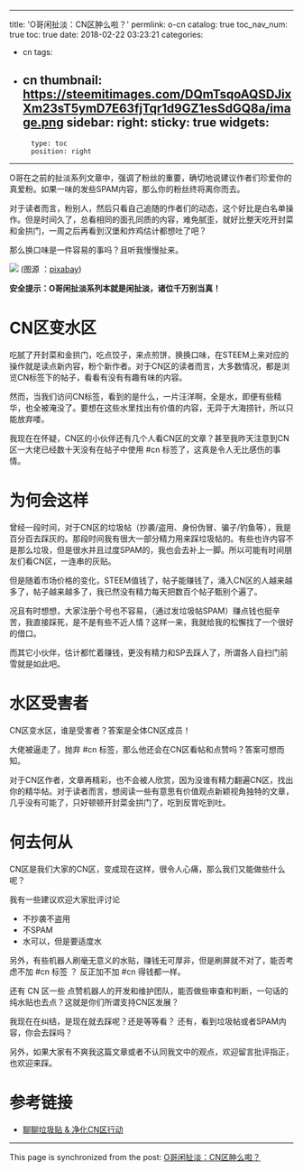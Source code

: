 
---
title: 'O哥闲扯淡：CN区肿么啦？'
permlink: o-cn
catalog: true
toc_nav_num: true
toc: true
date: 2018-02-22 03:23:21
categories:
- cn
tags:
- cn
thumbnail: https://steemitimages.com/DQmTsqoAQSDJixXm23sT5ymD7E63fjTqr1d9GZ1esSdGQ8a/image.png
sidebar:
    right:
        sticky: true
widgets:
    -
        type: toc
        position: right
---


O哥在之前的扯淡系列文章中，强调了粉丝的重要，确切地说建议作者们珍爱你的真爱粉。如果一味的发些SPAM内容，那么你的粉丝终将离你而去。

对于读者而言，粉别人，然后只看自己追随的作者们的动态，这个好比是白名单操作。但是时间久了，总看相同的面孔同质的内容，难免腻歪，就好比整天吃开封菜和金拱门，一周之后再看到汉堡和炸鸡估计都想吐了吧？

那么换口味是一件容易的事吗？且听我慢慢扯来。

![](https://steemitimages.com/DQmTsqoAQSDJixXm23sT5ymD7E63fjTqr1d9GZ1esSdGQ8a/image.png)
(图源 ：[pixabay](https://pixabay.com))

**安全提示：O哥闲扯淡系列本就是闲扯淡，诸位千万别当真！**

# CN区变水区

吃腻了开封菜和金拱门，吃点饺子，来点煎饼，换换口味，在STEEM上来对应的操作就是读点新内容，粉个新作者。对于CN区的读者而言，大多数情况，都是浏览CN标签下的帖子，看看有没有有趣有味的内容。

然而，当我们访问CN标签，看到的是什么，一片汪洋啊，全是水，即便有些精华，也全被淹没了。要想在这些水里找出有价值的内容，无异于大海捞针，所以只能放弃喽。

我现在在怀疑，CN区的小伙伴还有几个人看CN区的文章？甚至我昨天注意到CN区一大佬已经数十天没有在帖子中使用 #cn 标签了，这真是令人无比感伤的事情。

# 为何会这样

曾经一段时间，对于CN区的垃圾帖（抄袭/盗用、身份伪冒、骗子/钓鱼等），我是百分百去踩灰的。那段时间我有很大一部分精力用来踩垃圾帖的。有些也许内容不是那么垃圾，但是很水并且过度SPAM的，我也会去补上一脚。所以可能有时间朋友们看CN区，一连串的灰贴。

但是随着市场价格的变化，STEEM值钱了，帖子能赚钱了，涌入CN区的人越来越多了，帖子越来越多了，我已然没有精力每天把数百个帖子甄别个遍了。

况且有时想想，大家注册个号也不容易，（通过发垃圾帖SPAM）赚点钱也挺辛苦，我直接踩死，是不是有些不近人情？这样一来，我就给我的松懈找了一个很好的借口。

而其它小伙伴，估计都忙着赚钱，更没有精力和SP去踩人了，所谓各人自扫门前雪就是如此吧。

# 水区受害者

CN区变水区，谁是受害者？答案是全体CN区成员！

大佬被逼走了，抛弃 #cn 标签，那么他还会在CN区看帖和点赞吗？答案可想而知。

对于CN区作者，文章再精彩，也不会被人欣赏，因为没谁有精力翻遍CN区，找出你的精华帖。对于读者而言，想阅读一些有意思有价值观点新颖视角独特的文章，几乎没有可能了，只好顿顿开封菜金拱门了，吃到反胃吃到吐。

# 何去何从

CN区是我们大家的CN区，变成现在这样，很令人心痛，那么我们又能做些什么呢？

我有一些建议欢迎大家批评讨论

* 不抄袭不盗用
* 不SPAM
* 水可以，但是要适度水

另外，有些机器人刷毫无意义的水贴，赚钱无可厚非，但是刷屏就不对了，能否考虑不加 #cn 标签 ？ 反正加不加 #cn 得钱都一样。

还有 CN 区一些 点赞机器人的开发和维护团队，能否做些审查和判断，一句话的纯水贴也去点？这就是你们所谓支持CN区发展？

我现在在纠结，是现在就去踩呢？还是等等看？ 
还有，看到垃圾帖或者SPAM内容，你会去踩吗？

另外，如果大家有不爽我这篇文章或者不认同我文中的观点，欢迎留言批评指正，也欢迎来踩。

# 参考链接

* [聊聊垃圾贴 & 净化CN区行动](https://steemit.com/cn/@oflyhigh/and-cn)

- - -

This page is synchronized from the post: [O哥闲扯淡：CN区肿么啦？](https://steemit.com/@oflyhigh/o-cn)
